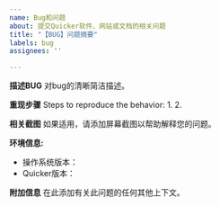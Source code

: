 ```yaml
---
name: Bug和问题
about: 提交Quicker软件、网站或文档的相关问题
title: "【BUG】问题摘要"
labels: bug
assignees: ''

---
```


**描述BUG**
对bug的清晰简洁描述。

**重现步骤**
Steps to reproduce the behavior:
1.
2.

**相关截图**
如果适用，请添加屏幕截图以帮助解释您的问题。

**环境信息:**
 - 操作系统版本：
 - Quicker版本：


**附加信息**
在此添加有关此问题的任何其他上下文。
